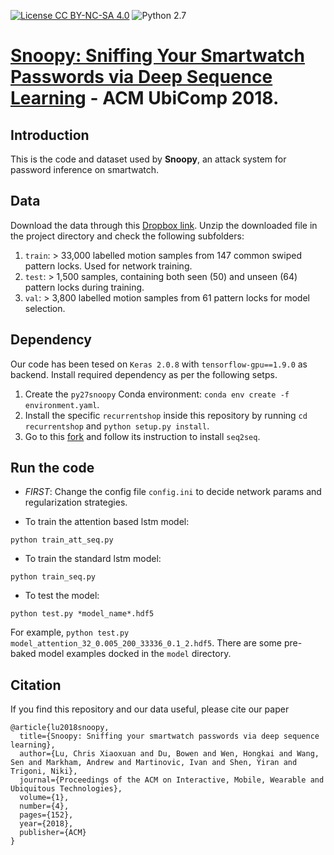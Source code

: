 [![License CC BY-NC-SA 4.0](https://img.shields.io/badge/license-CC4.0-blue.svg)](https://creativecommons.org/licenses/by-nc-sa/4.0/legalcode)
![Python 2.7](https://img.shields.io/badge/python-3.6-green.svg)

# [Snoopy: Sniffing Your Smartwatch Passwords via Deep Sequence Learning](https://christopherlu.github.io/files/papers/[UbiComp2018]Snoopy.pdf) - ACM UbiComp 2018.

## Introduction 

This is the code and dataset used by **Snoopy**, an attack system for password inference on smartwatch. 

## Data

Download the data through this [Dropbox link](https://www.dropbox.com/s/288hotqkig7e3w9/dataset.zip?dl=0). Unzip the downloaded file in the project directory and check the following subfolders: 

1. `train`: > 33,000 labelled motion samples from 147 common swiped pattern locks. Used for network training.
2. `test`: > 1,500 samples, containing both seen (50) and unseen (64) pattern locks during training.
3. `val`: > 3,800 labelled motion samples from 61 pattern locks for model selection.

## Dependency

Our code has been tesed on `Keras 2.0.8` with `tensorflow-gpu==1.9.0` as backend. Install required dependency as per the following setps.

1. Create the `py27snoopy` Conda environment: `conda env create -f environment.yaml`.
2. Install the specific `recurrentshop` inside this repository by running `cd recurrentshop` and `python setup.py install`.
3. Go to this [fork](https://github.com/farizrahman4u/seq2seq) and follow its instruction to install `seq2seq`. 

## Run the code

- *FIRST*: Change the config file `config.ini` to decide network params and regularization strategies.

- To train the attention based lstm model:

```
python train_att_seq.py
```

- To train the standard lstm model:

```
python train_seq.py
```

- To test the model:

```
python test.py *model_name*.hdf5
```

For example, `python test.py model_attention_32_0.005_200_33336_0.1_2.hdf5`. There are some pre-baked model examples docked in the `model` directory.

## Citation

If you find this repository and our data useful, please cite our paper

```
@article{lu2018snoopy,
  title={Snoopy: Sniffing your smartwatch passwords via deep sequence learning},
  author={Lu, Chris Xiaoxuan and Du, Bowen and Wen, Hongkai and Wang, Sen and Markham, Andrew and Martinovic, Ivan and Shen, Yiran and Trigoni, Niki},
  journal={Proceedings of the ACM on Interactive, Mobile, Wearable and Ubiquitous Technologies},
  volume={1},
  number={4},
  pages={152},
  year={2018},
  publisher={ACM}
}
```

